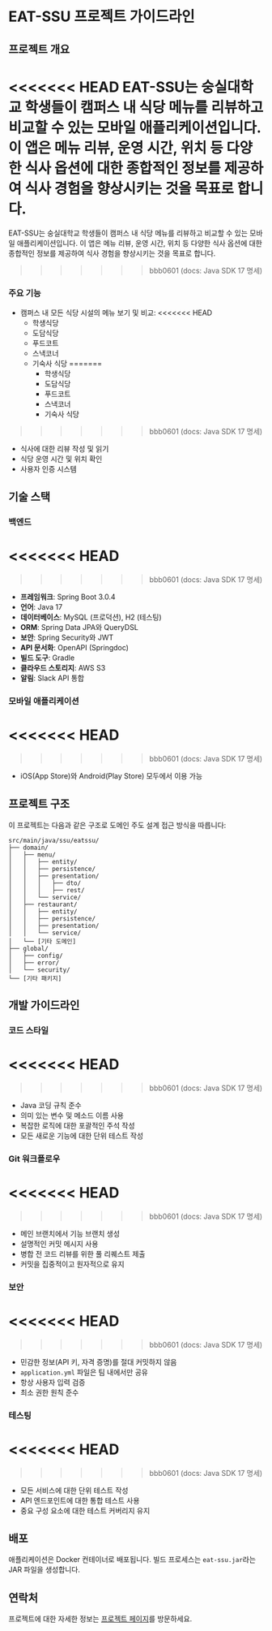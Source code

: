 # EAT-SSU 프로젝트 가이드라인

## 프로젝트 개요

<<<<<<< HEAD
EAT-SSU는 숭실대학교 학생들이 캠퍼스 내 식당 메뉴를 리뷰하고 비교할 수 있는 모바일 애플리케이션입니다. 이 앱은 메뉴 리뷰, 운영 시간, 위치 등 다양한 식사 옵션에 대한 종합적인 정보를 제공하여 식사 경험을 향상시키는 것을 목표로 합니다.
=======
EAT-SSU는 숭실대학교 학생들이 캠퍼스 내 식당 메뉴를 리뷰하고 비교할 수 있는 모바일 애플리케이션입니다. 이 앱은 메뉴 리뷰, 운영 시간, 위치 등 다양한 식사 옵션에 대한 종합적인 정보를 제공하여 식사 경험을
향상시키는 것을 목표로 합니다.
>>>>>>> bbb0601 (docs: Java SDK 17 명세)

### 주요 기능

- 캠퍼스 내 모든 식당 시설의 메뉴 보기 및 비교:
<<<<<<< HEAD
  - 학생식당
  - 도담식당
  - 푸드코트
  - 스낵코너
  - 기숙사 식당
=======
    - 학생식당
    - 도담식당
    - 푸드코트
    - 스낵코너
    - 기숙사 식당
>>>>>>> bbb0601 (docs: Java SDK 17 명세)
- 식사에 대한 리뷰 작성 및 읽기
- 식당 운영 시간 및 위치 확인
- 사용자 인증 시스템

## 기술 스택

### 백엔드
<<<<<<< HEAD
=======

>>>>>>> bbb0601 (docs: Java SDK 17 명세)
- **프레임워크**: Spring Boot 3.0.4
- **언어**: Java 17
- **데이터베이스**: MySQL (프로덕션), H2 (테스팅)
- **ORM**: Spring Data JPA와 QueryDSL
- **보안**: Spring Security와 JWT
- **API 문서화**: OpenAPI (Springdoc)
- **빌드 도구**: Gradle
- **클라우드 스토리지**: AWS S3
- **알림**: Slack API 통합

### 모바일 애플리케이션
<<<<<<< HEAD
=======

>>>>>>> bbb0601 (docs: Java SDK 17 명세)
- iOS(App Store)와 Android(Play Store) 모두에서 이용 가능

## 프로젝트 구조

이 프로젝트는 다음과 같은 구조로 도메인 주도 설계 접근 방식을 따릅니다:

```
src/main/java/ssu/eatssu/
├── domain/
│   ├── menu/
│   │   ├── entity/
│   │   ├── persistence/
│   │   ├── presentation/
│   │   │   ├── dto/
│   │   │   ├── rest/
│   │   └── service/
│   ├── restaurant/
│   │   ├── entity/
│   │   ├── persistence/
│   │   ├── presentation/
│   │   └── service/
│   └── [기타 도메인]
├── global/
│   ├── config/
│   ├── error/
│   └── security/
└── [기타 패키지]
```

## 개발 가이드라인

### 코드 스타일
<<<<<<< HEAD
=======

>>>>>>> bbb0601 (docs: Java SDK 17 명세)
- Java 코딩 규칙 준수
- 의미 있는 변수 및 메소드 이름 사용
- 복잡한 로직에 대한 포괄적인 주석 작성
- 모든 새로운 기능에 대한 단위 테스트 작성

### Git 워크플로우
<<<<<<< HEAD
=======

>>>>>>> bbb0601 (docs: Java SDK 17 명세)
- 메인 브랜치에서 기능 브랜치 생성
- 설명적인 커밋 메시지 사용
- 병합 전 코드 리뷰를 위한 풀 리퀘스트 제출
- 커밋을 집중적이고 원자적으로 유지

### 보안
<<<<<<< HEAD
=======

>>>>>>> bbb0601 (docs: Java SDK 17 명세)
- 민감한 정보(API 키, 자격 증명)를 절대 커밋하지 않음
- `application.yml` 파일은 팀 내에서만 공유
- 항상 사용자 입력 검증
- 최소 권한 원칙 준수

### 테스팅
<<<<<<< HEAD
=======

>>>>>>> bbb0601 (docs: Java SDK 17 명세)
- 모든 서비스에 대한 단위 테스트 작성
- API 엔드포인트에 대한 통합 테스트 사용
- 중요 구성 요소에 대한 테스트 커버리지 유지

## 배포

애플리케이션은 Docker 컨테이너로 배포됩니다. 빌드 프로세스는 `eat-ssu.jar`라는 JAR 파일을 생성합니다.

## 연락처

프로젝트에 대한 자세한 정보는 [프로젝트 페이지](https://hi-jin-1514.notion.site/EAT-SSU-b04aaec9b7814a628c6ef6b3e08c74a3)를 방문하세요.